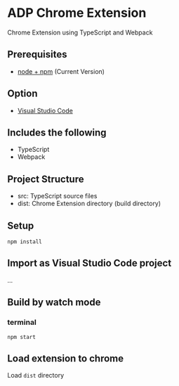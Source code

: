 # ADP Chrome Extension

Chrome Extension using TypeScript and Webpack

## Prerequisites

* [node + npm](https://nodejs.org/) (Current Version)

## Option

* [Visual Studio Code](https://code.visualstudio.com/)

## Includes the following

* TypeScript
* Webpack

## Project Structure

* src: TypeScript source files
* dist: Chrome Extension directory (build directory)

## Setup

```
npm install
```

## Import as Visual Studio Code project

...

## Build by watch mode

### terminal

```
npm start
```

## Load extension to chrome

Load `dist` directory

